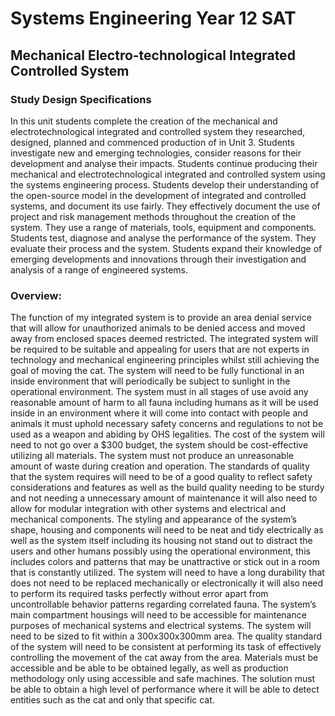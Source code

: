 # Systems Engineering Year 12 SAT
## Mechanical Electro-technological Integrated Controlled System
### Study Design Specifications
In this unit students complete the creation of the mechanical and electrotechnological integrated and controlled system they researched, designed, planned and commenced production of in Unit 3. Students investigate new and emerging technologies, consider reasons for their development and analyse their impacts. Students continue producing their mechanical and electrotechnological integrated and controlled system using the systems engineering process. Students develop their understanding of the open-source model in the development of integrated and controlled systems, and document its use fairly. They effectively document the use of project and risk management methods throughout the creation of the system. They use a range of materials, tools, equipment and components. Students test, diagnose and analyse the performance of the system. They evaluate their process and the system. Students expand their knowledge of emerging developments and innovations through their investigation and analysis of a range of engineered systems.

### 

### Overview:
The function of my integrated system is to provide an area denial service that will allow for unauthorized animals to be denied access and moved away from enclosed spaces deemed restricted. The integrated system will be required to be suitable and appealing for users that are not experts in technology and mechanical engineering principles whilst still achieving the goal of moving the cat. The system will need to be fully functional in an inside environment that will periodically be subject to sunlight in the operational environment. The system must in all stages of use avoid any reasonable amount of harm to all fauna including humans as it will be used inside in an environment where it will come into contact with people and animals it must uphold necessary safety concerns and regulations to not be used as a weapon and abiding by OHS legalities. The cost of the system will need to not go over a $300 budget, the system should be cost-effective utilizing all materials. The system must not produce an unreasonable amount of waste during creation and operation. The standards of quality that the system requires will need to be of a good quality to reflect safety considerations and features as well as the build quality needing to be sturdy and not needing a unnecessary amount of maintenance it will also need to allow for modular integration with other systems and electrical and mechanical components. The styling and appearance of the system’s shape, housing and components will need to be neat and tidy electrically as well as the system itself including its housing not stand out to distract the users and other humans possibly using the operational environment, this includes colors and patterns that may be unattractive or stick out in a room that is constantly utilized. The system will need to have a long durability that does not need to be replaced mechanically or electronically it will also need to perform its required tasks perfectly without error apart from uncontrollable behavior patterns regarding correlated fauna. The system’s main compartment housings will need to be accessible for maintenance purposes of mechanical systems and electrical systems. The system will need to be sized to fit within a 300x300x300mm area. The quality standard of the system will need to be consistent at performing its task of effectively controlling the movement of the cat away from the area. Materials must be accessible and be able to be obtained legally, as well as production methodology only using accessible and safe machines. The solution must be able to obtain a high level of performance where it will be able to detect entities such as the cat and only that specific cat.

### 
